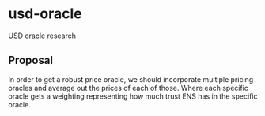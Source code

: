 # usd-oracle
USD oracle research

## Proposal

In order to get a robust price oracle, we should incorporate multiple pricing oracles and average out the prices of each of those. Where each specific oracle gets a weighting representing how much trust ENS has in the specific oracle.
